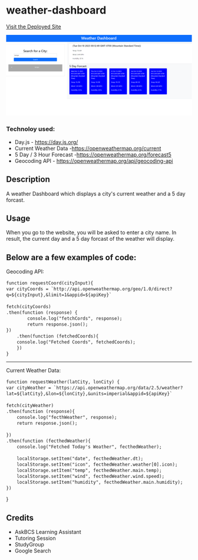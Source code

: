 # weather-dashboard

[Visit the Deployed Site](https://azurek17.github.io/weather-dashboard/)

![weatherdashboard](Screenshot.png)

### Technoloy used:
* Day.js - https://day.js.org/
* Current Weather Data -https://openweathermap.org/current
* 5 Day / 3 Hour Forecast -https://openweathermap.org/forecast5
* Geocoding API - https://openweathermap.org/api/geocoding-api

## Description

A weather Dashboard which displays a city's current weather and a 5 day forcast.

## Usage
When you go to the website, you will be asked to enter a city name. In result, the current day and a 5 day forcast of the weather will display.

Below are a few examples of code:
 -------------------------------
 Geocoding API:

    function requestCoord(cityInput){
    var cityCoords = `http://api.openweathermap.org/geo/1.0/direct?q=${cityInput},&limit=1&appid=${apiKey}`
    
    fetch(cityCoords)
    .then(function (response) {
            console.log("fetchCords", response);
            return response.json();
    })
        .then(function (fetchedCoords){
        console.log("Fetched Coords", fetchedCoords);
        })
    }

-------------------------------

Current Weather Data:


    function requestWeather(latCity, lonCity) {
    var cityWeather = `https://api.openweathermap.org/data/2.5/weather?lat=${latCity},&lon=${lonCity},&units=imperial&appid=${apiKey}`

    fetch(cityWeather)
    .then(function (response){
        console.log("fecthWeather", response);
        return response.json();
        
    })
    .then(function (fecthedWeather){
        console.log("Fetched Today's Weather", fecthedWeather);
        
        localStorage.setItem("date", fecthedWeather.dt);
        localStorage.setItem("icon", fecthedWeather.weather[0].icon);
        localStorage.setItem("temp", fecthedWeather.main.temp);
        localStorage.setItem("wind", fecthedWeather.wind.speed);
        localStorage.setItem("humidity", fecthedWeather.main.humidity);
    })
}


## Credits
* AskBCS Learning Assistant
* Tutoring Session
* StudyGroup
* Google Search